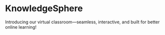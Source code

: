 # KnowledgeSphere
Introducing our virtual classroom—seamless, interactive, and built for better online learning!
